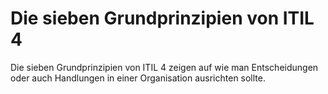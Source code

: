 # Die sieben Grundprinzipien von ITIL 4

Die sieben Grundprinzipien von ITIL 4 zeigen auf wie man Entscheidungen oder auch Handlungen
in einer Organisation ausrichten sollte.
